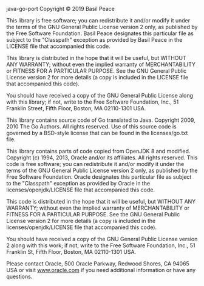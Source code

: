java-go-port
Copyright © 2019  Basil Peace

This library is free software; you can redistribute it and/or modify it
under the terms of the GNU General Public License version 2 only, as
published by the Free Software Foundation. Basil Peace designates this
particular file as subject to the "Classpath" exception as provided
by Basil Peace in the LICENSE file that accompanied this code. 

This library is distributed in the hope that it will be useful, but WITHOUT
ANY WARRANTY; without even the implied warranty of MERCHANTABILITY or
FITNESS FOR A PARTICULAR PURPOSE.  See the GNU General Public License
version 2 for more details (a copy is included in the LICENSE file that
accompanied this code).

You should have received a copy of the GNU General Public License along
with this library; if not, write to the Free Software Foundation, Inc.,
51 Franklin Street, Fifth Floor, Boston, MA 02110-1301 USA.


This library contains source code of Go translated to Java.
Copyright 2009, 2010 The Go Authors. All rights reserved.
Use of this source code is governed by a BSD-style
license that can be found in the licenses/go.txt file.


This library contains parts of code copied from OpenJDK 8 and modified.
Copyright (c) 1994, 2013, Oracle and/or its affiliates. All rights reserved.
This code is free software; you can redistribute it and/or modify it
under the terms of the GNU General Public License version 2 only, as
published by the Free Software Foundation.  Oracle designates this
particular file as subject to the "Classpath" exception as provided
by Oracle in the licenses/openjdk/LICENSE file that accompanied this code.

This code is distributed in the hope that it will be useful, but WITHOUT
ANY WARRANTY; without even the implied warranty of MERCHANTABILITY or
FITNESS FOR A PARTICULAR PURPOSE.  See the GNU General Public License
version 2 for more details (a copy is included
in the licenses/openjdk/LICENSE file that accompanied this code).

You should have received a copy of the GNU General Public License version
2 along with this work; if not, write to the Free Software Foundation,
Inc., 51 Franklin St, Fifth Floor, Boston, MA 02110-1301 USA.

Please contact Oracle, 500 Oracle Parkway, Redwood Shores, CA 94065 USA
or visit www.oracle.com if you need additional information or have any
questions.
